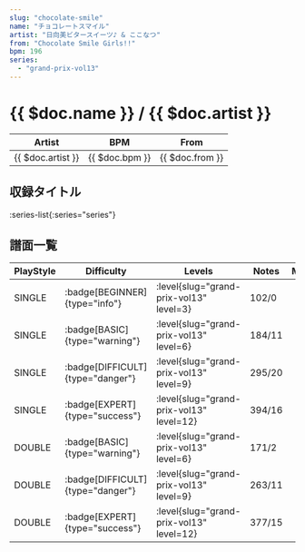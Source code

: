 ```yaml
---
slug: "chocolate-smile"
name: "チョコレートスマイル"
artist: "日向美ビタースイーツ♪ & ここなつ"
from: "Chocolate Smile Girls!!"
bpm: 196
series:
  - "grand-prix-vol13"
---
```


# {{ $doc.name }} / {{ $doc.artist }}

|Artist|BPM|From|
|------|---|----|
|{{ $doc.artist }}|{{ $doc.bpm }}|{{ $doc.from }}|

## 収録タイトル

:series-list{:series="series"}

## 譜面一覧

|PlayStyle|Difficulty|Levels|Notes|Movie|
|---------|----------|------|-----|-----|
|SINGLE| :badge[BEGINNER]{type="info"}|<div class="field is-grouped is-grouped-multiline"> :level{slug="grand-prix-vol13" level=3}</div>|102/0||
|SINGLE| :badge[BASIC]{type="warning"}|<div class="field is-grouped is-grouped-multiline"> :level{slug="grand-prix-vol13" level=6}</div>|184/11||
|SINGLE| :badge[DIFFICULT]{type="danger"}|<div class="field is-grouped is-grouped-multiline"> :level{slug="grand-prix-vol13" level=9}</div>|295/20||
|SINGLE| :badge[EXPERT]{type="success"}|<div class="field is-grouped is-grouped-multiline"> :level{slug="grand-prix-vol13" level=12}</div>|394/16||
|DOUBLE| :badge[BASIC]{type="warning"}|<div class="field is-grouped is-grouped-multiline"> :level{slug="grand-prix-vol13" level=6}</div>|171/2||
|DOUBLE| :badge[DIFFICULT]{type="danger"}|<div class="field is-grouped is-grouped-multiline"> :level{slug="grand-prix-vol13" level=9}</div>|263/11||
|DOUBLE| :badge[EXPERT]{type="success"}|<div class="field is-grouped is-grouped-multiline"> :level{slug="grand-prix-vol13" level=12}</div>|377/15||
